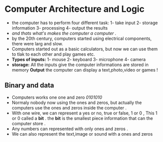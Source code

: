 # Computer Architecture and Logic
- the computer has to perform four different task:
1- take input 
2- storage information
3- processing
4- output the results
- *and thats what's makes the computer a computer .*
- by the 20th century, computers started using electrical components, there were larg and slow.
- Computers started out as a basic calculators, but now we can use them to tlak to each other and play games etc.
- **Types of inputs:**
1- mouse 
2- keyboard
3- microphone 
4- camera 
- **storage:**
All the inputs give the computer informations are stored in memory 
**Output**
the computer can display a text,photo,video or games ! 
## Binary and data 
- Computers works one one and zero *0101010*
- Normaly nobody now using the ones and zeros, but actually the computers use the ones and zeros inside the computer . 
- With one wire, we can represent a yes or no, true or false, 1 or 0 , This 1 or 0 called a **bit** . 
the **bit** is the smallest piece information that can the computer store . 
- Any numbers can represented with only ones and zeros .
- We can also represent the text,image or sound with a ones and zeros


